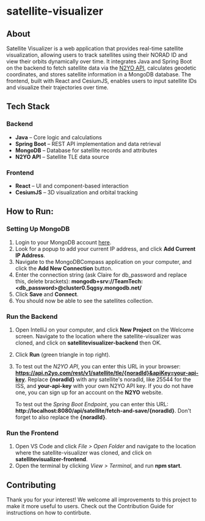 # satellite-visualizer

## About
Satellite Visualizer is a web application that provides real-time satellite visualization, allowing users to track satellites using their NORAD ID and view their orbits dynamically over time. It integrates Java and Spring Boot on the backend to fetch satellite data via the [N2YO API](https://www.n2yo.com/), calculates geodetic coordinates, and stores satellite information in a MongoDB database. The frontend, built with React and CesiumJS, enables users to input satellite IDs and visualize their trajectories over time.

## Tech Stack
### Backend
- **Java** – Core logic and calculations
- **Spring Boot** – REST API implementation and data retrieval
- **MongoDB** – Database for satellite records and attributes
- **N2YO API** – Satellite TLE data source

### Frontend
- **React** – UI and component-based interaction
- **CesiumJS** – 3D visualization and orbital tracking

## How to Run:
### Setting Up MongoDB
1. Login to your MongoDB account [here](https://account.mongodb.com/account/login).
2. Look for a popup to add your current IP address, and click **Add Current IP Address**.   
3. Navigate to the MongoDBCompass application on your computer, and click the **Add New Connection** button.   
4. Enter the connection string (ask Claire for db_password and replace this, delete brackets): **mongodb+srv://TeamTech:<db_password>@cluster0.5qgsy.mongodb.net/**   
5. Click **Save** and **Connect**.   
6. You should now be able to see the satellites collection.   

### Run the Backend
1. Open IntelliJ on your computer, and click **New Project** on the Welcome screen. Navigate to the location where the satellite-visualizer was cloned, and click on **satellitevisualizer-backend** then OK.
2. Click **Run** (green triangle in top right).
3. To test out the _N2YO API_, you can enter this URL in your browser: **https://api.n2yo.com/rest/v1/satellite/tle/{noradId}&apiKey=your-api-key**.
   Replace **{noradId}** with any satellite's noradId, like 25544 for the ISS, and **your-api-key** with your own N2YO API key. If you do not have one, you can sign up for an account on the **N2YO** website. 

   To test out the _Spring Boot Endpoint_, you can enter this URL: **http://localhost:8080/api/satellite/fetch-and-save/{noradId}**. Don't forget to also replace the **{noradId}**.

### Run the Frontend
1. Open VS Code and click _File > Open Folder_ and navigate to the location where the satellite-visualizer was cloned, and click on **satellitevisualizer-frontend**.
2. Open the terminal by clicking _View > Terminal_, and run **npm start**.

## Contributing
Thank you for your interest! We welcome all improvements to this project to make it more useful to users. Check out the Contribution Guide for instructions on how to contirbute.
